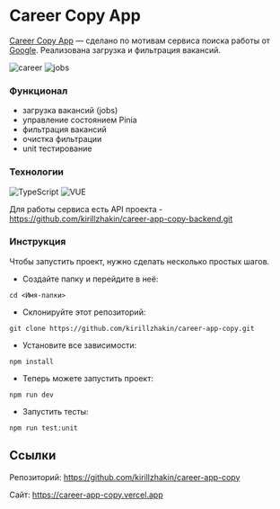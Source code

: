 # Career Copy App

[Career Copy App](https://career-app-copy.vercel.app/) — сделано по мотивам сервиса поиска работы от [Google](https://careers.google.com/). Реализована загрузка и фильтрация вакансий.

<image src="./images/career_2.jpg" alt="career">
<image src="./images/career_1.jpg" alt="jobs">

### Функционал

- загрузка вакансий (jobs)
- управление состоянием Pinia
- фильтрация вакансий
- очистка фильтрации
- unit тестирование

### Технологии

![TypeScript](https://img.shields.io/badge/TypeScript-172F45?style=for-the-badge&logo=TypeScript)
![VUE](https://img.shields.io/badge/VUE3-172F45?style=for-the-badge&logo=vuedotjs)

Для работы сервиса есть API проекта - https://github.com/kirillzhakin/career-app-copy-backend.git

### Инструкция

Чтобы запустить проект, нужно сделать несколько простых шагов.

- Создайте папку и перейдите в неё:

```
cd <Имя-папки>
```

- Склонируйте этот репозиторий:

```
git clone https://github.com/kirillzhakin/career-app-copy.git
```

- Установите все зависимости:

```
npm install
```

- Теперь можете запустить проект:

```
npm run dev
```

- Запустить тесты:

```
npm run test:unit
```

## Ссылки

Репозиторий: https://github.com/kirillzhakin/career-app-copy

Сайт: https://career-app-copy.vercel.app
